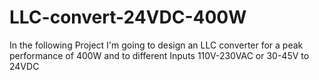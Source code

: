 # LLC-convert-24VDC-400W

In the following Project I'm going to design an LLC converter for a peak performance of 400W and to different Inputs 110V-230VAC or 30-45V to 24VDC
